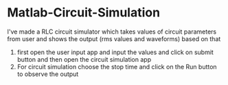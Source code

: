 # Matlab-Circuit-Simulation
I've made a RLC circuit simulator which takes values of circuit parameters from user and shows the output (rms values and waveforms) based on that
1) first open the user input app and input the values and click on submit button and then open the circuit simulation app 
2) For circuit simulation choose the stop time and click on the Run button to observe the output
